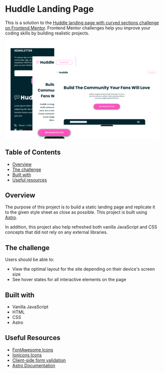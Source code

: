 # Huddle Landing Page

This is a solution to the [Huddle landing page with curved sections challenge on Frontend Mentor](https://www.frontendmentor.io/challenges/huddle-landing-page-with-curved-sections-5ca5ecd01e82137ec91a50f2). Frontend Mentor challenges help you improve your coding skills by building realistic projects.

![](/public/screenshot.png)

## Table of Contents

- [Overview](#overview)
- [The challenge](#the-challenge)
- [Built with](#built-with)
- [Useful resources](#useful-resources)

## Overview

The purpose of this project is to build a static landing page and replicate it to the given style sheet as close as possible. This project is built using [Astro](https://astro.build/).

In addition, this project also help refreshed both vanilla JavaScript and CSS concepts that did not rely on any external libraries.

## The challenge

Users should be able to:

- View the optimal layout for the site depending on their device's screen size
- See hover states for all interactive elements on the page

## Built with

- Vanilla JavaScript
- HTML
- CSS
- Astro

## Useful Resources

- [FontAwesome Icons](https://fontawesome.com)
- [Ionicons Icons](https://ionic.io/ionicons)
- [Client-side form validation](https://developer.mozilla.org/en-US/docs/Learn/Forms/Form_validation#validating_forms_using_javascript)
- [Astro Documentation](https://docs.astro.build/en/getting-started/)
